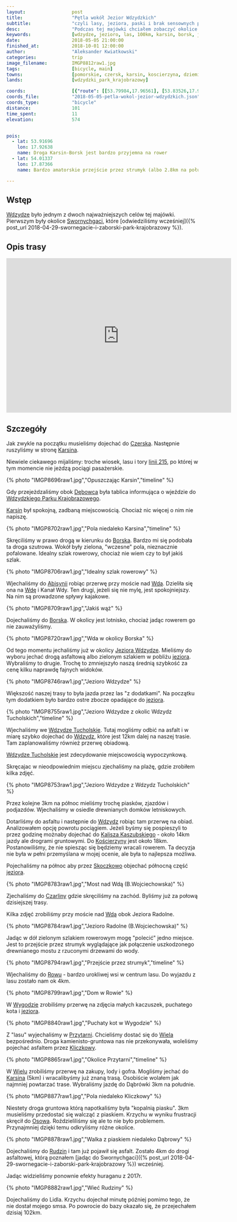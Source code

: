 ```yaml
---
layout:                 post
title:                  "Pętla wokół Jezior Wdzydzkich"
subtitle:               "czyli lasy, jeziora, paski i brak sensownych połączeń kolejowych"
desc:                   "Podczas tej majówki chciałem zobaczyć okolice Swornychgaci i Wdzydze. Tego dnia przyszła pora na Wdzydze, które okazało się być ciekawym miejscem jednak brak sensownego połączenia kolejowego z Kościerzyny zmusił nas do zrobienia kilku kilometrów więcej."
keywords:               [wdzydze, jezioro, las, 100km, karsin, borsk, jezioro radolne, jezioro gołuń, czarlina, wiele]
date:                   2018-05-05 21:00:00
finished_at:            2018-10-01 12:00:00
author:                 "Aleksander Kwiatkowski"
categories:             trip
image_filename:         IMGP8812raw1.jpg
tags:                   [bicycle, main]
towns:                  [pomorskie, czersk, karsin, koscierzyna, dziemiany]
lands:                  [wdzydzki_park_krajobrazowy]

coords:                 [{"route": [[53.79984,17.96561], [53.83526,17.94810], [53.85962,17.96243], [53.90257,17.93179], [53.90788,17.92046], [53.93073,17.93969], [53.94296,17.93814], [53.95786,17.91823], [53.97517,17.92698], [54.00010,17.92656], [53.99909,17.99170], [54.00232,17.99711], [54.01630,17.99488], [54.00913,17.97565], [54.01176,17.94003], [54.02335,17.94913], [54.03530,17.93771], [54.02517,17.91557], [54.01917,17.91531], [54.01549,17.87257], [53.99082,17.87643], [53.98719,17.87051], [53.98542,17.88278], [53.97745,17.89205], [53.95750,17.89317], [53.94750,17.87592], [53.92310,17.86201], [53.89645,17.85454], [53.87470,17.86012], [53.85931,17.85197], [53.84083,17.81472], [53.82873,17.85720], [53.79999,17.96518]], "type": "bicycle"}]
coords_file:            "2018-05-05-petla-wokol-jezior-wdzydzkich.json"
coords_type:            "bicycle"
distance:               101
time_spent:             11
elevation:              574


pois:
  - lat: 53.91696
    lon: 17.92638
    name: Droga Karsin-Borsk jest bardzo przyjemna na rower
  - lat: 54.01337
    lon: 17.87366
    name: Bardzo amatorskie przejście przez strumyk (albo 2.8km na południe)

---
```


[wiki-linia-215]: https://pl.wikipedia.org/wiki/Linia_kolejowa_nr_215

[wiki-wdzydze]: https://pl.wikipedia.org/wiki/Wdzydze_(gmina_Ko%C5%9Bcierzyna)
[wiki-swornegacie]: https://pl.wikipedia.org/wiki/Swornegacie
[wiki-czersk]: https://pl.wikipedia.org/wiki/Czersk
[wiki-karsin]: https://pl.wikipedia.org/wiki/Karsin
[wiki-debowiec]: https://pl.wikipedia.org/wiki/D%C4%99bowiec_(wojew%C3%B3dztwo_pomorskie)
[wiki-wdzydzki-park]: https://pl.wikipedia.org/wiki/Wdzydzki_Park_Krajobrazowy
[wiki-borsk]: https://pl.wikipedia.org/wiki/Borsk
[wiki-abisynia]: https://pl.wikipedia.org/wiki/Abisynia_(gmina_Karsin)
[wiki-wda]: https://pl.wikipedia.org/wiki/Wda_(rzeka)
[wiki-jezioro-wdzydze]: https://pl.wikipedia.org/wiki/Wdzydze_(jezioro)
[wiki-wdzydze-tucholskie]: https://pl.wikipedia.org/wiki/Wdzydze_Tucholskie
[wiki-kalisz-kaszubski]: https://pl.wikipedia.org/wiki/Kalisz_Kaszubski
[wiki-koscierzyna]: https://pl.wikipedia.org/wiki/Ko%C5%9Bcierzyna
[wiki-skoczkowo]: https://pl.wikipedia.org/wiki/Skoczkowo_(wojew%C3%B3dztwo_pomorskie)
[wiki-czarlina]: https://pl.wikipedia.org/wiki/Czarlina
[wiki-row]: https://pl.wikipedia.org/wiki/R%C3%B3w_(wojew%C3%B3dztwo_pomorskie)
[wiki-wygoda]: https://pl.wikipedia.org/wiki/Wygoda_(gmina_Karsin)
[wiki-przytarnia]: https://pl.wikipedia.org/wiki/Przytarnia
[wiki-wiele]: https://pl.wikipedia.org/wiki/Wiele_(wojew%C3%B3dztwo_pomorskie)
[wiki-kliczkowy]: https://pl.wikipedia.org/wiki/Kliczkowy
[wiki-osowo]: https://pl.wikipedia.org/wiki/Osowo_(powiat_ko%C5%9Bcierski)
[wiki-rudziny]: https://pl.wikipedia.org/wiki/Rudziny_(wojew%C3%B3dztwo_pomorskie)

## Wstęp

[Wdzydze][wiki-wdzydze] było jednym z dwoch najważniejszych celów tej majówki.
Pierwszym były okolice [Swornychgaci][wiki-swornegacie],
które [odwiedziliśmy wcześniej]({% post_url 2018-04-29-swornegacie-i-zaborski-park-krajobrazowy %}).

## Opis trasy

<iframe height='405' width='590' frameborder='0' allowtransparency='true' scrolling='no' src='https://www.strava.com/activities/1551769462/embed/6cfb89a0f71cba6c21038876422897d7eef193d4'></iframe>

## Szczegóły

Jak zwykle na początku musieliśmy dojechać do [Czerska][wiki-czersk].
Następnie ruszyliśmy w stronę [Karsina][wiki-karsin].

Niewiele ciekawego mijaliśmy: troche wiosek, lasu i
tory [linii 215][wiki-linia-215], po której w tym momencie nie jeżdzą
pociągi pasażerskie.

{% photo "IMGP8696raw1.jpg","Opuszczając Karsin","timeline" %}

Gdy przejeżdzaliśmy obok [Dębowca][wiki-debowiec] była tablica
informująca o wjeździe do [Wdzydzkiego Parku Krajobrazowego][wiki-wdzydzki-park].

[Karsin][wiki-karsin] był spokojną, zadbaną miejscowością. Chociaż
nic więcej o nim nie napiszę.

{% photo "IMGP8702raw1.jpg","Pola niedaleko Karsina","timeline" %}

Skręciliśmy w prawo drogą w kierunku do [Borska][wiki-borsk].
Bardzo mi się podobała ta droga szutrowa. Wokół były zielona, "wczesne" pola,
nieznacznie pofalowane. Idealny szlak rowerowy, chociaż nie wiem czy to był
jakiś szlak.

{% photo "IMGP8706raw1.jpg","Idealny szlak rowerowy" %}

Wjechaliśmy do [Abisynii][wiki-abisynia] robiąc przerwę
przy moście nad [Wdą][wiki-wda]. Dzieliła się ona na
[Wdę][wiki-wda] i Kanał Wdy. Ten drugi, jeżeli się
nie mylę, jest spokojniejszy. Na nim są prowadzone spływy kajakowe.

{% photo "IMGP8709raw1.jpg","Jakiś wąż" %}

Dojechaliśmy do [Borska][wiki-borsk]. W okolicy jest lotnisko, chociaż
jadąc rowerem go nie zauważyliśmy.

{% photo "IMGP8720raw1.jpg","Wda w okolicy Borska" %}

Od tego momentu jechaliśmy już w okolicy [Jeziora Wdzydze][wiki-jezioro-wdzydze].
Mieliśmy do wyboru jechać drogą asfaltową albo zielonym szlakiem
w pobliżu [jeziora][wiki-jezioro-wdzydze].
Wybraliśmy to drugie. Trochę to zmniejszyło naszą średnią szybkość
za cenę kilku naprawdę fajnych widoków.

{% photo "IMGP8746raw1.jpg","Jezioro Wdzydze" %}

Większość naszej trasy to była jazda przez las "z dodatkami". Na początku tym
dodatkiem było bardzo ostre zbocze opadające do [jeziora][wiki-jezioro-wdzydze].

{% photo "IMGP8755raw1.jpg","Jezioro Wdzydze z okolic Wdzydz Tucholskich","timeline" %}

Wjechaliśmy we [Wdzydze Tucholskie][wiki-wdzydze-tucholskie].
Tutaj mogliśmy odbić na asfalt i w miarę szybko dojechać do
[Wdzydz][wiki-wdzydze], które jest 12km dalej na naszej trasie.
Tam zaplanowaliśmy również przerwę obiadową.

[Wdzydze Tucholskie][wiki-wdzydze-tucholskie] jest zdecydowanie
miejscowością wypoczynkową.

Skręcajac w nieodpowiednim miejscu zjechaliśmy na plażę, gdzie zrobiłem
kilka zdjęć.

{% photo "IMGP8753raw1.jpg","Jezioro Wdzydze z Wdzydz Tucholskich" %}

Przez kolejne 3km na północ mieliśmy trochę piasków, zjazdów i podjazdów.
Wjechaliśmy w osiedle drewnianych domków letniskowych.

Dotarliśmy do asfaltu i następnie do [Wdzydz][wiki-wdzydze] robiąc
tam przerwę na obiad. Analizowałem opcję powrotu pociągiem.
Jeżeli byśmy się pospieszyli to przez godzinę możnaby dojechać do
[Kalisza Kaszubskiego][wiki-kalisz-kaszubski] - około 14km jazdy ale
drogrami gruntowymi. Do [Kościerzyny][wiki-koscierzyna]
jest około 18km. Postanowiliśmy, że nie spiesząc się będziemy wracali
rowerem. Ta decyzja nie była w pełni przemyślana w mojej ocenie, ale
była to najlepsza możliwa.

Pojechaliśmy na północ aby przez [Skoczkowo][wiki-skoczkowo]
objechać północną część [jeziora][wiki-jezioro-wdzydze].

{% photo "IMGP8783raw1.jpg","Most nad Wdą (B.Wojciechowska)" %}

Zjechaliśmy do [Czarliny][wiki-czarlina] gdzie skręciliśmy na zachód.
Byliśmy już za połową dzisiejszej trasy.

Kilka zdjęć zrobiliśmy przy moście nad [Wdą][wiki-wda] obok
Jeziora Radolne.

{% photo "IMGP8784raw1.jpg","Jezioro Radolne (B.Wojciechowska)" %}

Jadąc w dół zielonym szlakiem rowerowym mogę "polecić" jedno miejsce.
Jest to przejście przez strumyk wyglądające jak połączenie
uszkodzonego drewnianego mostu z rzuconymi drzewami do wody.

{% photo "IMGP8794raw1.jpg","Przejście przez strumyk","timeline" %}

Wjechaliśmy do [Rowu][wiki-row] - bardzo urokliwej wsi w centrum lasu.
Do wyjazdu z lasu zostało nam ok 4km.

{% photo "IMGP8799raw1.jpg","Dom w Rowie" %}

W [Wygodzie][wiki-wygoda] zrobiliśmy przerwę na zdjęcia małych kaczuszek,
puchatego kota i [jeziora][wiki-jezioro-wdzydze].

{% photo "IMGP8840raw1.jpg","Puchaty kot w Wygodzie" %}

Z "lasu" wyjechaliśmy w [Przytarni][wiki-przytarnia]. Chcieliśmy dostać
się do [Wiela][wiki-wiele] bezpośrednio. Droga kamienisto-gruntowa nas
nie przekonywała, woleliśmy pojechać asfaltem przez
[Kliczkowy][wiki-kliczkowy].

{% photo "IMGP8865raw1.jpg","Okolice Przytarni","timeline" %}

W [Wielu][wiki-wiele] zrobiliśmy przerwę na zakupy, lody i gofra.
Mogliśmy jechać do [Karsina][wiki-karsin] (5km) i wracalibyśmy
już znaną trasą. Osobiście wolałem jak najmniej powtarzać trase.
Wybraliśmy jazdę do Dąbrówki 3km na południe.

{% photo "IMGP8877raw1.jpg","Pola niedaleko Kliczkowy" %}

Niestety droga gruntowa którą napotkaliśmy była "kopalnią piasku".
3km musieliśmy przedostać się walcząć z piaskiem.
Krzychu w wyniku frustracji skręcił do [Osowa][wiki-osowo].
Roździeliliśmy się ale to nie było problemem. Przynajmniej dzięki temu
odkryliśmy różne okolice.

{% photo "IMGP8878raw1.jpg","Walka z piaskiem niedaleko Dąbrowy" %}

Dojechaliśmy do [Rudzin][wiki-rudziny] i tam już pojawił
się asfalt. Zostało 4km do drogi asfaltowej, którą poznałem
[jadąc do Swornychgaci]({% post_url 2018-04-29-swornegacie-i-zaborski-park-krajobrazowy %})
wcześniej.

Jadąc widzieliśmy ponownie efekty huraganu z 2017r.

{% photo "IMGP8882raw1.jpg","Wieć Rudziny" %}

Dojechaliśmy do Lidla. Krzychu dojechał minutę później pomimo tego, że nie
dostał mojego smsa. Po powrocie
do bazy okazało się, że przejechałem dzisiaj 102km.
